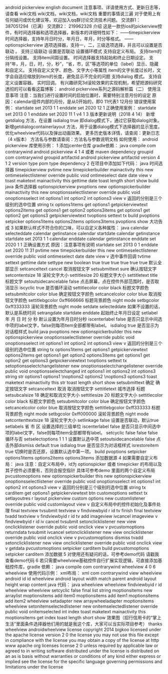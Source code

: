 android pickerview english document 注意事项、详请使用方式、更新日志等，请查看 wiki文档 wiki文档，wiki文档，wiki文档 重要的事情说三遍 对于使用上有任何疑问或优化建议等，欢迎加入qq群讨论交流技术问题。 交流群1： 387051294（已满） 交流群2： 219962328 介绍 这是一款仿ios的pickerview控件，有时间选择器和选项选择器，新版本的详细特性如下： ——timepickerview 时间选择器，支持年月日时分，年月日，年月，时分等格式。 ——optionspickerview 选项选择器，支持一，二，三级选项选择，并且可以设置是否联动 。 支持三级联动 设置是否联动 设置循环模式 支持自定义布局。 支持item的分隔线设置。 支持item间距设置。 时间选择器支持起始和终止日期设定。 支持“年，月，日，时，分，秒”，“省，市，区”等选项的单位（label）显示、隐藏和自定义。 支持自定义文字、颜色、文字大小等属性 item的文字长度过长时，文字会自适应缩放到item的长度，避免显示不完全的问题 支持dialog 模式。 支持自定义设置容器。 实时回调。 有兴趣研究3d滚轮效果的实现机制，希望把源码研究透彻的可以看看这篇博客： android pickerview系列之源码解析篇（二） 使用注意事项 注意：当我们进行设置时间的启始位置时，需要特别注意月份的设定 原因：calendar组件内部的月份，是从0开始的，即0 11代表1 12月份 错误使用案例： startdate set 2013 1 1 enddate set 2020 12 1 正确使用案例： startdate set 2013 0 1 enddate set 2020 11 1 v4 1 3 版本更新说明（2018 4 14） 新增getdialog 方法，在设置 isdialog true 即dialog模式下，通过它获取dialog对象。 新增getdialogcontainerlayout 方法，用于设置dialog模式下选择器的显示宽度。 优化wheelview代码以及弹出动画效果。 更多历史版本详情，请查阅：更新日志（4 x版本） 方法名与参数请查阅：方法名与参数说明文档 如何使用： android pickerview 库使用示例： 1 添加jcenter仓库 gradle依赖： java compile com contrarywind android pickerview 4 1 4 或者 maven dependency groupid com contrarywind groupid artifactid android pickerview artifactid version 4 1 2 version type pom type dependency 2 在项目中添加如下代码： java 时间选择器 timepickerview pvtime new timepickerbuilder mainactivity this new ontimeselectlistener override public void ontimeselect date date view v toast maketext mainactivity this gettime date toast length short show build java 条件选择器 optionspickerview pvoptions new optionspickerbuilder mainactivity this new onoptionsselectlistener override public void onoptionsselect int options1 int option2 int options3 view v 返回的分别是三个级别的选中位置 string tx options1items get options1 getpickerviewtext options2items get options1 get option2 options3items get options1 get option2 get options3 getpickerviewtext tvoptions settext tx build pvoptions setpicker options1items options2items options3items pvoptions show 大功告成 3 如果默认样式不符合你的口味，可以自定义各种属性： java calendar selecteddate calendar getinstance calendar startdate calendar getinstance startdate set 2013 1 1 calendar enddate calendar getinstance enddate set 2020 1 1 正确设置方式 原因：注意事项有说明 startdate set 2013 0 1 enddate set 2020 11 31 pvtime new timepickerbuilder this new ontimeselectlistener override public void ontimeselect date date view v 选中事件回调 tvtime settext gettime date settype new boolean true true true true true true 默认全部显示 setcanceltext cancel 取消按钮文字 setsubmittext sure 确认按钮文字 setcontentsize 18 滚轮文字大小 settitlesize 20 标题文字大小 settitletext title 标题文字 setoutsidecancelable false 点击屏幕，点在控件外部范围时，是否取消显示 iscyclic true 是否循环滚动 settitlecolor color black 标题文字颜色 setsubmitcolor color blue 确定按钮文字颜色 setcancelcolor color blue 取消按钮文字颜色 settitlebgcolor 0xff666666 标题背景颜色 night mode setbgcolor 0xff333333 滚轮背景颜色 night mode setdate selecteddate 如果不设置的话，默认是系统时间 setrangdate startdate enddate 起始终止年月日设定 setlabel 年 月 日 时 分 秒 默认设置为年月日时分秒 iscenterlabel false 是否只显示中间选中项的label文字，false则每项item全部都带有label。 isdialog true 是否显示为对话框样式 build java pvoptions new optionspickerbuilder this new optionspickerview onoptionsselectlistener override public void onoptionsselect int options1 int option2 int options3 view v 返回的分别是三个级别的选中位置 string tx options1items get options1 getpickerviewtext options2items get options1 get option2 options3items get options1 get option2 get options3 getpickerviewtext tvoptions settext tx setoptionsselectchangelistener new onoptionsselectchangelistener override public void onoptionsselectchanged int options1 int options2 int options3 string str options1 options1 \noptions2 options2 \noptions3 options3 toast maketext mainactivity this str toast length short show setsubmittext 确定 确定按钮文字 setcanceltext 取消 取消按钮文字 settitletext 城市选择 标题 setsubcalsize 18 确定和取消文字大小 settitlesize 20 标题文字大小 settitlecolor color black 标题文字颜色 setsubmitcolor color blue 确定按钮文字颜色 setcancelcolor color blue 取消按钮文字颜色 settitlebgcolor 0xff333333 标题背景颜色 night mode setbgcolor 0xff000000 滚轮背景颜色 night mode setcontenttextsize 18 滚轮文字大小 setlinkage false 设置是否联动，默认true setlabels 省 市 区 设置选择的三级单位 iscenterlabel false 是否只显示中间选中项的label文字，false则每项item全部都带有label。 setcyclic false false false 循环与否 setselectoptions 1 1 1 设置默认选中项 setoutsidecancelable false 点击外部dismiss default true isdialog true 是否显示为对话框样式 isrestoreitem true 切换时是否还原，设置默认选中第一项。 build pvoptions setpicker options1items options2items options3items 添加数据源 4 如果需要自定义布局： java 注意：自定义布局中，id为 optionspicker 或者 timepicker 的布局以及其子控件必须要有，否则会报空指针 具体可参考demo 里面的两个自定义布局 pvcustomoptions new optionspickerbuilder this new optionspickerview onoptionsselectlistener override public void onoptionsselect int options1 int option2 int options3 view v 返回的分别是三个级别的选中位置 string tx carditem get options1 getpickerviewtext btn customoptions settext tx setlayoutres r layout pickerview custom options new customlistener override public void customlayout view v 自定义布局中的控件初始化及事件处理 final textview tvsubmit textview v findviewbyid r id tv finish final textview tvadd textview v findviewbyid r id tv add imageview ivcancel imageview v findviewbyid r id iv cancel tvsubmit setonclicklistener new view onclicklistener override public void onclick view v pvcustomoptions returndata tvsubmit ivcancel setonclicklistener new view onclicklistener override public void onclick view v pvcustomoptions dismiss tvadd setonclicklistener new view onclicklistener override public void onclick view v getdata pvcustomoptions setpicker carditem build pvcustomoptions setpicker carditem 添加数据 5 对使用还有疑问的话，可参考demo代码 请戳我查看demo代码 6 若只需要wheelview基础控件自行扩展实现逻辑，可直接添加基础控件库，gradle 依赖： java compile com contrarywind wheelview 4 0 6 wheelview 使用代码示例： xml布局： xml com contrarywind view wheelview android id id wheelview android layout width match parent android layout height wrap content java 代码： java wheelview wheelview findviewbyid r id wheelview wheelview setcyclic false final list string moptionsitems new arraylist moptionsitems add item0 moptionsitems add item1 moptionsitems add item2 wheelview setadapter new arraywheeladapter moptionsitems wheelview setonitemselectedlistener new onitemselectedlistener override public void onitemselected int index toast maketext mainactivity this moptionsitems get index toast length short show 效果图（招行信用卡的“掌上生活”里面条件选择器他们用的就是我这个库，大家可以当实际项目参考） thanks wheelview androidwheelview license copyright 2014 bigkoo licensed under the apache license version 2 0 the license you may not use this file except in compliance with the license you may obtain a copy of the license at http www apache org licenses license 2 0 unless required by applicable law or agreed to in writing software distributed under the license is distributed on an as is basis without warranties or conditions of any kind either express or implied see the license for the specific language governing permissions and limitations under the license